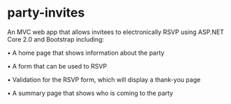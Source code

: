 # party-invites
An MVC web app that allows invitees to electronically RSVP using ASP.NET Core 2.0 and Bootstrap including:

• A home page that shows information about the party

• A form that can be used to RSVP

• Validation for the RSVP form, which will display a thank-you page

• A summary page that shows who is coming to the party
